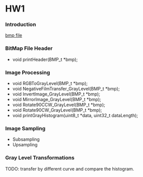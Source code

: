 # HW1

### Introduction
[bmp file](https://zh.wikipedia.org/wiki/BMP)
<!-- jpg
riff
tiff
png
psd
pcx
tga
gif -->

### BitMap File Header
- void printHeader(BMP_t *bmp);

### Image Processing
- void RGBToGrayLevel(BMP_t *bmp);
- void NegativeFilmTransfer_GrayLevel(BMP_t *bmp);
- void InvertImage_GrayLevel(BMP_t *bmp);
- void MirrorImage_GrayLevel(BMP_t *bmp);
- void Rotate90CCW_GrayLevel(BMP_t *bmp);
- void Rotate90CW_GrayLevel(BMP_t *bmp);
- void printGrayHistogram(uint8_t *data, uint32_t dataLength);

### Image Sampling
- Subsampling
- Upsampling

### Gray Level Transformations
TODO: transfer by different curve and compare the histogram.
